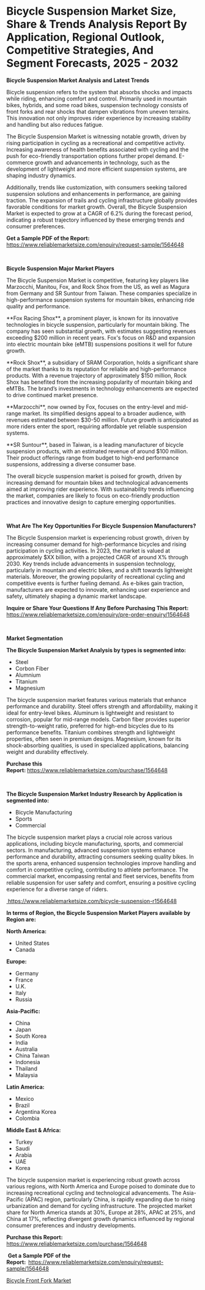 <p><h1>Bicycle Suspension Market Size, Share & Trends Analysis Report By Application, Regional Outlook, Competitive Strategies, And Segment Forecasts, 2025 - 2032</h1></p><p><strong>Bicycle Suspension Market Analysis and Latest Trends</strong></p>
<p><p>Bicycle suspension refers to the system that absorbs shocks and impacts while riding, enhancing comfort and control. Primarily used in mountain bikes, hybrids, and some road bikes, suspension technology consists of front forks and rear shocks that dampen vibrations from uneven terrains. This innovation not only improves rider experience by increasing stability and handling but also reduces fatigue.</p><p>The Bicycle Suspension Market is witnessing notable growth, driven by rising participation in cycling as a recreational and competitive activity. Increasing awareness of health benefits associated with cycling and the push for eco-friendly transportation options further propel demand. E-commerce growth and advancements in technology, such as the development of lightweight and more efficient suspension systems, are shaping industry dynamics.</p><p>Additionally, trends like customization, with consumers seeking tailored suspension solutions and enhancements in performance, are gaining traction. The expansion of trails and cycling infrastructure globally provides favorable conditions for market growth. Overall, the Bicycle Suspension Market is expected to grow at a CAGR of 6.2% during the forecast period, indicating a robust trajectory influenced by these emerging trends and consumer preferences.</p></p>
<p><strong>Get a Sample PDF of the Report:&nbsp;</strong> <a href="https://www.reliablemarketsize.com/enquiry/request-sample/1564648?utm_campaign=1840&utm_medium=2&utm_source=Github&utm_content=ia&utm_term=06022025&utm_id=bicycle-suspension">https://www.reliablemarketsize.com/enquiry/request-sample/1564648</a></p>
<p>&nbsp;</p>
<p><strong>Bicycle Suspension Major Market Players</strong></p>
<p><p>The Bicycle Suspension Market is competitive, featuring key players like Marzocchi, Manitou, Fox, and Rock Shox from the US, as well as Magura from Germany and SR Suntour from Taiwan. These companies specialize in high-performance suspension systems for mountain bikes, enhancing ride quality and performance.</p><p>**Fox Racing Shox**, a prominent player, is known for its innovative technologies in bicycle suspension, particularly for mountain biking. The company has seen substantial growth, with estimates suggesting revenues exceeding $200 million in recent years. Fox's focus on R&D and expansion into electric mountain bike (eMTB) suspensions positions it well for future growth.</p><p>**Rock Shox**, a subsidiary of SRAM Corporation, holds a significant share of the market thanks to its reputation for reliable and high-performance products. With a revenue trajectory of approximately $150 million, Rock Shox has benefited from the increasing popularity of mountain biking and eMTBs. The brand’s investments in technology enhancements are expected to drive continued market presence.</p><p>**Marzocchi**, now owned by Fox, focuses on the entry-level and mid-range market. Its simplified designs appeal to a broader audience, with revenues estimated between $30-50 million. Future growth is anticipated as more riders enter the sport, requiring affordable yet reliable suspension systems.</p><p>**SR Suntour**, based in Taiwan, is a leading manufacturer of bicycle suspension products, with an estimated revenue of around $100 million. Their product offerings range from budget to high-end performance suspensions, addressing a diverse consumer base.</p><p>The overall bicycle suspension market is poised for growth, driven by increasing demand for mountain bikes and technological advancements aimed at improving rider experience. With sustainability trends influencing the market, companies are likely to focus on eco-friendly production practices and innovative design to capture emerging opportunities.</p></p>
<p>&nbsp;</p>
<p><strong>What Are The Key Opportunities For Bicycle Suspension Manufacturers?</strong></p>
<p><p>The Bicycle Suspension market is experiencing robust growth, driven by increasing consumer demand for high-performance bicycles and rising participation in cycling activities. In 2023, the market is valued at approximately $XX billion, with a projected CAGR of around X% through 2030. Key trends include advancements in suspension technology, particularly in mountain and electric bikes, and a shift towards lightweight materials. Moreover, the growing popularity of recreational cycling and competitive events is further fueling demand. As e-bikes gain traction, manufacturers are expected to innovate, enhancing user experience and safety, ultimately shaping a dynamic market landscape.</p></p>
<p><strong>Inquire or Share Your Questions If Any Before Purchasing This Report:</strong> <a href="https://www.reliablemarketsize.com/enquiry/pre-order-enquiry/1564648?utm_campaign=1840&utm_medium=2&utm_source=Github&utm_content=ia&utm_term=06022025&utm_id=bicycle-suspension">https://www.reliablemarketsize.com/enquiry/pre-order-enquiry/1564648</a></p>
<p>&nbsp;</p>
<p><strong>Market Segmentation</strong></p>
<p><strong>The Bicycle Suspension Market Analysis by types is segmented into:</strong></p>
<p><ul><li>Steel</li><li>Corbon Fiber</li><li>Alumnium</li><li>Titanium</li><li>Magnesium</li></ul></p>
<p><p>The bicycle suspension market features various materials that enhance performance and durability. Steel offers strength and affordability, making it ideal for entry-level bikes. Aluminum is lightweight and resistant to corrosion, popular for mid-range models. Carbon fiber provides superior strength-to-weight ratio, preferred for high-end bicycles due to its performance benefits. Titanium combines strength and lightweight properties, often seen in premium designs. Magnesium, known for its shock-absorbing qualities, is used in specialized applications, balancing weight and durability effectively.</p></p>
<p><strong>Purchase this Report:&nbsp;</strong><a href="https://www.reliablemarketsize.com/purchase/1564648?utm_campaign=1840&utm_medium=2&utm_source=Github&utm_content=ia&utm_term=06022025&utm_id=bicycle-suspension">https://www.reliablemarketsize.com/purchase/1564648</a></p>
<p>&nbsp;</p>
<p><strong>The Bicycle Suspension Market Industry Research by Application is segmented into:</strong></p>
<p><ul><li>Bicycle Manufacturing</li><li>Sports</li><li>Commercial</li></ul></p>
<p><p>The bicycle suspension market plays a crucial role across various applications, including bicycle manufacturing, sports, and commercial sectors. In manufacturing, advanced suspension systems enhance performance and durability, attracting consumers seeking quality bikes. In the sports arena, enhanced suspension technologies improve handling and comfort in competitive cycling, contributing to athlete performance. The commercial market, encompassing rental and fleet services, benefits from reliable suspension for user safety and comfort, ensuring a positive cycling experience for a diverse range of riders.</p></p>
<p><a href="https://www.reliablemarketsize.com/bicycle-suspension-r1564648?utm_campaign=1840&utm_medium=2&utm_source=Github&utm_content=ia&utm_term=06022025&utm_id=bicycle-suspension">&nbsp;https://www.reliablemarketsize.com/bicycle-suspension-r1564648</a></p>
<p><strong>In terms of Region, the Bicycle Suspension Market Players available by Region are:</strong></p>
<p>
    <p> <strong> North America: </strong>
        <ul>
            <li>United States</li>
            <li>Canada</li>
        </ul>
        </p> 
    <p> <strong> Europe: </strong>
        <ul>
            <li>Germany</li>
            <li>France</li>
            <li>U.K.</li>
            <li>Italy</li>
            <li>Russia</li>
        </ul>
        </p> 
    <p> <strong> Asia-Pacific: </strong>
        <ul>
            <li>China</li>
            <li>Japan</li>
            <li>South Korea</li>
            <li>India</li>
            <li>Australia</li>
            <li>China Taiwan</li>
            <li>Indonesia</li>
            <li>Thailand</li>
            <li>Malaysia</li>
        </ul>
        </p> 
    <p> <strong> Latin America: </strong>
        <ul>
            <li>Mexico</li>
            <li>Brazil</li>
            <li>Argentina Korea</li>
            <li>Colombia</li>
        </ul>
        </p> 
    <p> <strong> Middle East & Africa: </strong>
        <ul>
            <li>Turkey</li>
            <li>Saudi</li>
            <li>Arabia</li>
            <li>UAE</li>
            <li>Korea</li>
        </ul>
    </p>
    </p>
<p><p>The bicycle suspension market is experiencing robust growth across various regions, with North America and Europe poised to dominate due to increasing recreational cycling and technological advancements. The Asia-Pacific (APAC) region, particularly China, is rapidly expanding due to rising urbanization and demand for cycling infrastructure. The projected market share for North America stands at 30%, Europe at 28%, APAC at 25%, and China at 17%, reflecting divergent growth dynamics influenced by regional consumer preferences and industry developments.</p></p>
<p><strong>Purchase this Report: </strong><a href="https://www.reliablemarketsize.com/purchase/1564648?utm_campaign=1840&utm_medium=2&utm_source=Github&utm_content=ia&utm_term=06022025&utm_id=bicycle-suspension">https://www.reliablemarketsize.com/purchase/1564648</a></p>
<p>&nbsp;<strong>Get a Sample PDF of the Report:&nbsp;&nbsp;</strong><a href="https://www.reliablemarketsize.com/enquiry/request-sample/1564648?utm_campaign=1840&utm_medium=2&utm_source=Github&utm_content=ia&utm_term=06022025&utm_id=bicycle-suspension">https://www.reliablemarketsize.com/enquiry/request-sample/1564648</a></p>
<p><strong></strong></p>
<p><p><a href="https://github.com/vimar16th/Market-Research-Report-List-7/blob/main/bicycle-front-fork-market.md?utm_campaign=1840&utm_medium=2&utm_source=Github&utm_content=ia&utm_term=06022025&utm_id=bicycle-suspension">Bicycle Front Fork Market</a></p></p>